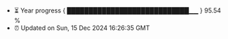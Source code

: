 - ⏳ Year progress { ████████████████████████████▁▁ } 95.54 %
- ⏰ Updated on Sun, 15 Dec 2024 16:26:35 GMT

